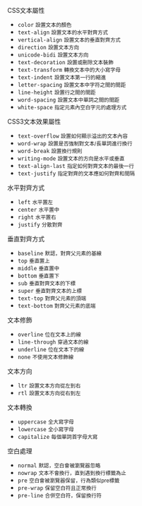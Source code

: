 CSS文本屬性
- `color` <small>設置文本的顏色</small>
- `text-align` <small>設置文本的水平對齊方式</small>
- `vertical-align` <small>設置文本的垂直對齊方式</small>
- `direction` <small>設置文本方向</small>
- `unicode-bidi` <small>設置文本方向</small>
- `text-decoration` <small>設置或刪除文本裝飾</small>
- `text-transform` <small>轉換文本中的大小寫字母</small>
- `text-indent` <small>設置文本第一行的縮進</small>
- `letter-spacing` <small>設置文本中字符之間的間距</small>
- `line-height` <small>設置行之間的間距</small>
- `word-spacing` <small>設置文本中單詞之間的間距</small>
- `white-space` <small>指定元素內空白字元的處理方式</small>

CSS3文本效果屬性
- `text-overflow` <small>設置如何顯示溢出的文本內容</small>
- `word-wrap`	<small>設置是否強制對文本/長單詞進行換行</small>
- `word-break` <small>設置換行規則</small>
- `writing-mode` <small>設置文本的方向是水平或垂直</small>
- `text-align-last` <small>指定如何對齊文本的最後一行</small>
- `text-justify` <small>指定對齊的文本應如何對齊和間隔</small>

水平對齊方式
- `left` <small>水平置左</small>
- `center` <small>水平置中</small>
- `right` <small>水平置右</small>
- `justify` <small>分散對齊</small>

垂直對齊方式
- `baseline` <small>默認，對齊父元素的基線</small>
- `top` <small>垂直置上</small>
- `middle` <small>垂直置中</small>
- `bottom` <small>垂直置下</small>
- `sub` <small>垂直對齊文本的下標</small>
- `super` <small>垂直對齊文本的上標</small>
- `text-top` <small>對齊父元素的頂端</small>
- `text-bottom` <small>對齊父元素的底端</small>

文本修飾
- `overline` <small>位在文本上的線</small>
- `line-through` <small>穿過文本的線</small>
- `underline` <small>位在文本下的線</small>
- `none` <small>不使用文本修飾線</small>

文本方向
- `ltr` <small>設置文本方向從左到右</small>
- `rtl` <small>設置文本方向從右到左</small>

文本轉換
- `uppercase` <small>全大寫字母</small>
- `lowercase` <small>全小寫字母</small>
- `capitalize` <small>每個單詞首字母大寫</small>

空白處理
- `normal` <small>默認，空白會被瀏覽器忽略</small>
- `nowrap` <small>文本不會換行，直到遇到換行標籤為止</small>
- `pre` <small>空白會被瀏覽器保留，行為類似pre標籤</small>
- `pre-wrap` <small>保留空白符且正常換行</small>
- `pre-line` <small>合併空白符，保留換行符</small>